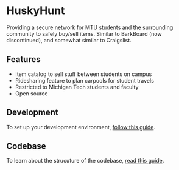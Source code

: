 # HuskyHunt
Providing a secure network for MTU students and the surrounding community to safely buy/sell items.
Similar to BarkBoard (now discontinued), and somewhat similar to Craigslist.

## Features
- Item catalog to sell stuff between students on campus
- Ridesharing feature to plan carpools for student travels
- Restricted to Michigan Tech students and faculty
- Open source

## Development

To set up your development environment, [follow this guide](https://docs.google.com/document/d/1rSDuOqgPMx_CeDBvN1eOBhjPo7JABpMkT8OJ_QSg09k/edit?usp=sharing).

## Codebase

To learn about the strucuture of the codebase, [read this guide](https://docs.google.com/document/d/1B4txZeXv4m3RMjKdUdcRNOzvB036e-VcBBTX-OUkyVs/edit?usp=sharing).

